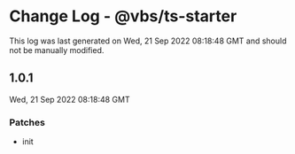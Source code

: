 # Change Log - @vbs/ts-starter

This log was last generated on Wed, 21 Sep 2022 08:18:48 GMT and should not be manually modified.

## 1.0.1
Wed, 21 Sep 2022 08:18:48 GMT

### Patches

- init

